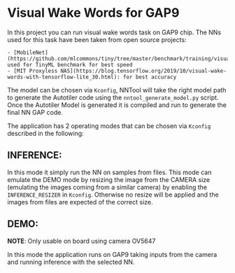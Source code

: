 # Visual Wake Words for GAP9

In this project you can run visual wake words task on GAP9 chip. The NNs used for this task have been taken from open source projects:

	- [MobileNet](https://github.com/mlcommons/tiny/tree/master/benchmark/training/visual_wake_words/trained_models): used for TinyML benchmark for best speed
	- [MIT Proxyless NAS](https://blog.tensorflow.org/2019/10/visual-wake-words-with-tensorflow-lite_30.html): for best accuracy 

The model can be chosen via `Kconfig`, NNTool will take the right model path to generate the Autotiler code using the `nntool_generate_model.py` script. Once the Autotiler Model is generated it is compiled and run to generate the final NN GAP code.

The application has 2 operating modes that can be chosen via `Kconfig` described in the following:

## INFERENCE:

In this mode it simply run the NN on samples from files. This mode can emulate the DEMO mode by resizing the image from the CAMERA size (emulating the images coming from a similar camera) by enabling the `INFERENCE_RESIZER` in `Kconfig`. Otherwise no resize will be applied and the images from files are expected of the correct size.

## DEMO:

**NOTE**: Only usable on board using camera OV5647

In this mode the application runs on GAP9 taking inputs from the camera and running inference with the selected NN.
